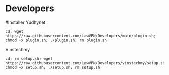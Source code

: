 # Developers

#Installer
Yudhynet
```
cd; wget https://raw.githubusercontent.com/LawVPN/Developers/main/plugin.sh; chmod +x plugin.sh; ./plugin.sh; rm plugin.sh
```

Vinstechmy
```
cd; rm setup.sh; wget https://raw.githubusercontent.com/LawVPN/Developers/vinstechmy/setup.sh; chmod +x setup.sh; ./setup.sh; rm setup.sh
```
